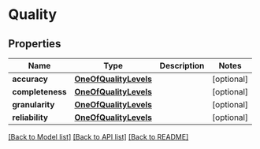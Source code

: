 # Quality

## Properties
Name | Type | Description | Notes
------------ | ------------- | ------------- | -------------
**accuracy** | [**OneOfQualityLevels**](OneOfQualityLevels.md) |  | [optional] 
**completeness** | [**OneOfQualityLevels**](OneOfQualityLevels.md) |  | [optional] 
**granularity** | [**OneOfQualityLevels**](OneOfQualityLevels.md) |  | [optional] 
**reliability** | [**OneOfQualityLevels**](OneOfQualityLevels.md) |  | [optional] 

[[Back to Model list]](../README.md#documentation-for-models) [[Back to API list]](../README.md#documentation-for-api-endpoints) [[Back to README]](../README.md)


